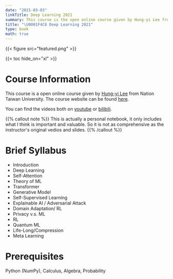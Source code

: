```yaml
---
date: "2021-03-03"
linkTitle: Deep Learning 2021
summary: This course is the open online course given by Hung-yi Lee from Nation Taiwan University in Spring, 2021.
title: "\U0001F4C8 Deep Learning 2021"
type: book
math: true
---
```


{{< figure src="featured.png" >}}

{{< toc hide_on="xl" >}}

# Course Information

This course is a open online course given by [Hung-yi Lee](https://speech.ee.ntu.edu.tw/~hylee/index.html) from Nation Taiwan University. The course website can be found [here](https://speech.ee.ntu.edu.tw/~hylee/ml/2021-spring.html). 

You can find the videos both on [youtube](https://www.youtube.com/playlist?list=PLJV_el3uVTsMhtt7_Y6sgTHGHp1Vb2P2J) or [bilibili](https://www.bilibili.com/video/BV11K4y1S7AD).

{{% callout note %}}
This is actually a personal notebook, it only includes what I think is important and valuable. So it is not as comprehensive as the instructor's original vedios and slides.
{{% /callout %}}

# Brief Syllabus

- Introduction
- Deep Learning
- Self-Attention
- Theory of ML
- Transformer
- Generative Model
- Self-Supervised Learning
- Explainable AI / Adversarial Attack
- Domain Adaptation/ RL
- Privacy v.s. ML 
- RL
- Quantum ML
- Life-Long/Compression
- Meta Learning

# Prerequisites

Python (NumPy), Calculus, Algebra, Probability

